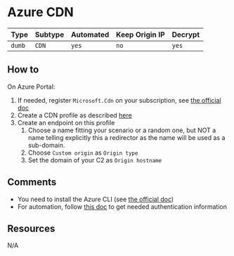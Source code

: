 # Azure CDN

| Type   | Subtype | Automated | Keep Origin IP | Decrypt |
| ------ | ------- | --------- | -------------- | ------- |
| `dumb` | `CDN`   | `yes`     | `no`           | `yes`   |

## How to

On Azure Portal:

1. If needed, register `Microsoft.Cdn` on your subscription, see [the official doc](https://docs.microsoft.com/en-us/azure/azure-resource-manager/templates/error-register-resource-provider#solution-3---azure-portal)
2. Create a CDN profile as described [here](https://docs.microsoft.com/fr-fr/azure/cdn/cdn-create-new-endpoint)
3. Create an endpoint on this profile
   1. Choose a name fitting your scenario or a random one, but NOT a name telling explicitly this a redirector as the name will be used as a sub-domain.
   2. Choose `Custom origin` as `Origin type`
   3. Set the domain of your C2 as `Origin hostname`

## Comments

- You need to install the Azure CLI (see [the official doc](https://docs.microsoft.com/en-us/cli/azure/install-azure-cli-apt?view=azure-cli-latest))
- For automation, follow [this doc](https://www.terraform.io/docs/providers/azurerm/guides/azure_cli.html#logging-into-the-azure-cli) to get needed authentication information

## Resources

N/A

